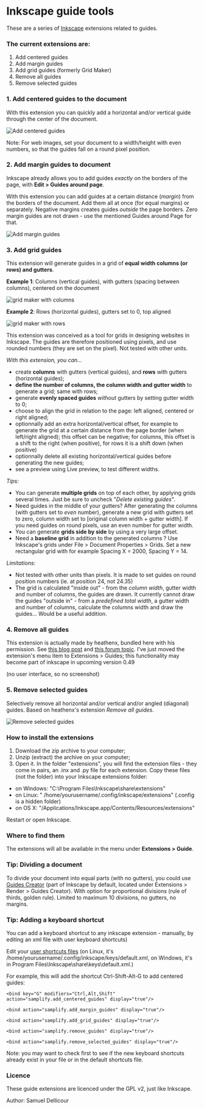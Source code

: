 Inkscape guide tools
===================

These are a series of [Inkscape](http://inkscape.org/) extensions related to guides.

### The current extensions are:

1. Add centered guides
2. Add margin guides
3. Add grid guides (formerly Grid Maker)
4. Remove all guides
5. Remove selected guides

### 1. Add centered guides to the document

With this extension you can quickly add a horizontal and/or vertical guide through the center of the document.

![Add centered guides](img/centered.png)

Note: For web images, set your document to a width/height with even numbers, so that the guides fall on a round pixel position.

### 2. Add margin guides to document

Inkscape already allows you to add guides _exactly_ on the borders of the page, with **Edit > Guides around page**. 

With this extension you can add guides at a certain distance (_margin_) from the borders of the document. Add them all at once (for equal margins) or separately. Negative margins creates guides _outside_ the page borders. Zero margin guides are not drawn - use the mentioned Guides around Page for that.

![Add margin guides](img/margins.png)

### 3. Add grid guides

This extension will generate guides in a grid of **equal width columns (or rows) and gutters**.

**Example 1**: Columns (vertical guides), with gutters (spacing between columns), centered on the document

![grid maker with columns](img/inkscape-gridmaker.png)

**Example 2**: Rows (horizontal guides), gutters set to 0, top aligned

![grid maker with rows](img/inkscape-gridmaker2.png)

This extension was conceived as a tool for grids in designing websites in Inkscape. The guides are therefore positioned using pixels, and use rounded numbers (they are set on the pixel). Not tested with other units. 

_With this extension, you can..._

- create **columns** with gutters (vertical guides), and **rows** with gutters (horizontal guides);
- **define the number of columns, the column width and gutter width** to generate a grid; same with rows;
- generate **evenly spaced guides** *without* gutters by setting gutter width to 0;
- choose to align the grid in relation to the page: left aligned, centered or right aligned;
- optionnally add an extra horizontal/vertical offset, for example to generate the grid at a certain distance from the page border (when left/right aligned); this offset can be negative; for columns, this offset is a shift to the right (when positive), for rows it is a shift down (when positive)
- optionnally delete all existing horizontal/vertical guides before generating the new guides;
- see a preview using Live preview, to test different widths.

_Tips:_

- You can generate **multiple grids** on top of each other, by applying grids several times. Just be sure to uncheck "*Delete existing guides*". 
- Need guides in the middle of your gutters? After generating the columns (with gutters set to *even* number), generate a new grid with gutters set to zero, column width set to [original column width + gutter width]. If you need guides on round pixels, use an even number for gutter width.
- You can generate **grids side by side** by using a very large offset.
- Need a **baseline grid** in addition to the generated columns ? Use Inkscape's grids under File > Document Properties > Grids. Set a new rectangular grid with for example Spacing X = 2000, Spacing Y = 14.

_Limitations:_

- Not tested with other units than pixels. It is made to set guides on round position numbers (ie. at position 24, not 24.35)
- The grid is calculated "inside out" - from the _column width_, gutter width and number of columns, the guides are drawn. It currently cannot draw the guides "outside in" - from a _predefined total width_, a gutter width and number of columns, calculate the columns width and draw the guides... Would be a useful addition.

### 4. Remove all guides

This extension is actually made by heathenx, bundled here with his permission. See [this blog post](http://screencasters.heathenx.org/blog/2009/06/09/inkscape-extension-remove-guides/) and [this forum topic](https://www.ruby-forum.com/topic/188929). I've just moved the extension's menu item to Extensions > Guides; this functionality may become part of inkscape in upcoming version 0.49

(no user interface, so no screenshot) 

### 5. Remove selected guides

Selectively remove all horizontal and/or vertical and/or angled (diagonal) guides. Based on heathenx's extension _Remove all guides_.

![Remove selected guides](img/remove.png)

### How to install the extensions

1. Download the zip archive to your computer;
2. Unzip (extract) the archive on your computer;
3. Open it. In the folder "extensions", you will find the extension files - they come in pairs, an .inx and .py file for each extension. Copy these files (not the folder) into your Inkscape extensions folder:

- on Windows: "C:\Program Files\Inkscape\share\extensions"
- on Linux: " /home/yourusername/.config/inkscape/extensions" (.config is a hidden folder)
- on OS X: "/Applications/Inkscape.app/Contents/Resources/extensions" 

Restart or open Inkscape.

### Where to find them

The extensions will all be available in the menu under **Extensions > Guide**.

### Tip: Dividing a document

To divide your document into equal parts (with no gutters), you could use [Guides Creator](http://code.google.com/p/inkscape-guides-creator/) (part of Inkscape by default, located under Extensions > Render > Guides Creator). With option for proportional divisions (rule of thirds, golden rule). Limited to maximum 10 divisions, no gutters, no margins. 

### Tip: Adding a keyboard shortcut

You can add a keyboard shortcut to any inkscape extension - manually, by editing an xml file with user keyboard shortcuts)

Edit your [user shortcuts files](http://wiki.inkscape.org/wiki/index.php/Customizing_Inkscape) (on Linux, it's /home/yourusername/.config/inkscape/keys/default.xml, on Windows, it's in Program Files\Inkscape\share\keys\default.xml.)

For example, this will add the shortcut Ctrl-Shift-Alt-G to add centered guides:

`<bind key="G" modifiers="Ctrl,Alt,Shift" action="samplify.add_centered_guides" display="true"/>`

`<bind action="samplify.add_margin_guides" display="true"/>`

`<bind action="samplify.add_grid_guides" display="true"/>`

`<bind action="samplify.remove_guides" display="true"/>`

`<bind action="samplify.remove_selected_guides" display="true"/>`

Note: you may want to check first to see if the new keyboard shortcuts already exist in your file or in the default shortcuts file.

### Licence

These guide extensions are licenced under the GPL v2, just like Inkscape.

Author: Samuel Dellicour